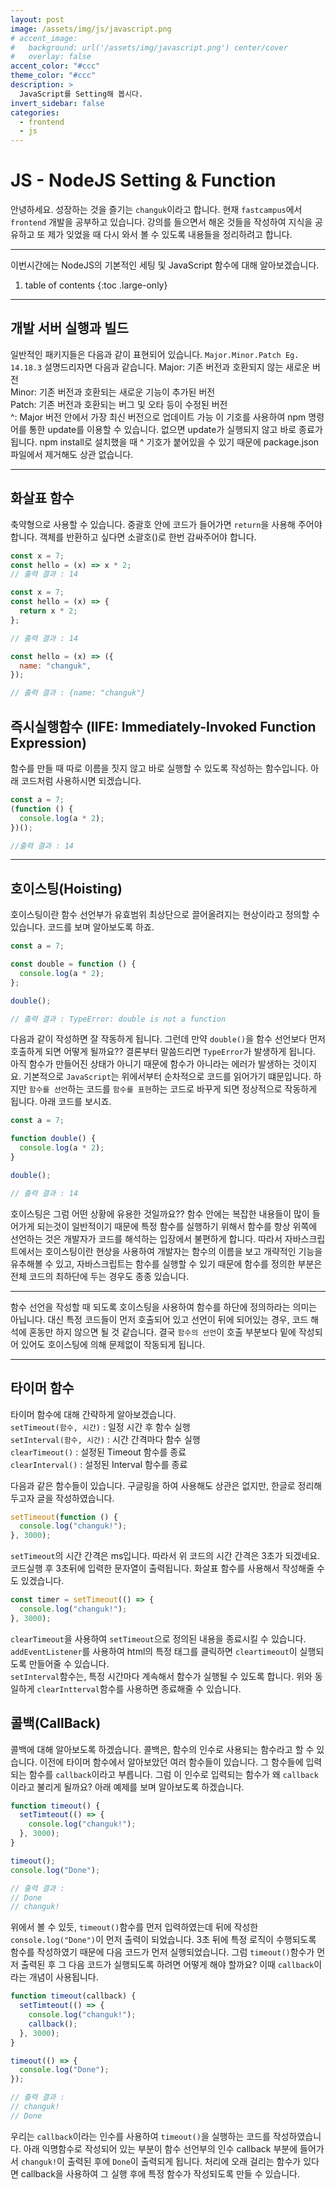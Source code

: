 ```yaml
---
layout: post
image: /assets/img/js/javascript.png
# accent_image:
#   background: url('/assets/img/javascript.png') center/cover
#   overlay: false
accent_color: "#ccc"
theme_color: "#ccc"
description: >
  JavaScript를 Setting해 봅시다.
invert_sidebar: false
categories:
  - frontend
  - js
---
```


# JS - NodeJS Setting & Function

안녕하세요. 성장하는 것을 즐기는 `changuk`이라고 합니다. 현재 `fastcampus`에서 `frontend` 개발을 공부하고 있습니다. 강의를 들으면서 해온 것들을 작성하여 지식을 공유하고 또 제가 잊었을 때 다시 와서 볼 수 있도록 내용들을 정리하려고 합니다.

---

이번시간에는 NodeJS의 기본적인 세팅 및 JavaScript 함수에 대해 알아보겠습니다.

1. table of contents
{:toc .large-only}

---

## 개발 서버 실행과 빌드

일반적인 패키지들은 다음과 같이 표현되어 있습니다.
`Major.Minor.Patch Eg. 14.18.3`
설명드리자면 다음과 같습니다.
Major: 기존 버전과 호환되지 않는 새로운 버전<br>
Minor: 기존 버전과 호환되는 새로운 기능이 추가된 버전<br>
Patch: 기존 버전과 호환되는 버그 및 오타 등이 수정된 버전<br>
^: Major 버전 안에서 가장 최신 버전으로 업데이트 가능 이 기호를 사용하여 npm 명령어를 통한 update를 이용할 수 있습니다. 없으면 update가 실행되지 않고 바로 종료가 됩니다. npm install로 설치했을 때 ^ 기호가 붙어있을 수 있기 때문에 package.json 파일에서 제거해도 상관 없습니다.

---

## 화살표 함수

축약형으로 사용할 수 있습니다. 중괄호 안에 코드가 들어가면 `return`을 사용해 주어야 합니다. 객체를 반환하고 싶다면 소괄호()로 한번 감싸주어야 합니다.

```javascript
const x = 7;
const hello = (x) => x * 2;
// 출력 결과 : 14
```

```javascript
const x = 7;
const hello = (x) => {
  return x * 2;
};

// 출력 결과 : 14
```

```javascript
const hello = (x) => ({
  name: "changuk",
});

// 출력 결과 : {name: "changuk"}
```

## 즉시실행함수 (IIFE: Immediately-Invoked Function Expression)

함수를 만들 때 따로 이름을 짓지 않고 바로 실행할 수 있도록 작성하는 함수입니다. 아래 코드처럼 사용하시면 되겠습니다.

```javascript
const a = 7;
(function () {
  console.log(a * 2);
})();

//출력 결과 : 14
```

---

## 호이스팅(Hoisting)

호이스팅이란 함수 선언부가 유효범위 최상단으로 끌어올려지는 현상이라고 정의할 수 있습니다. 코드를 보며 알아보도록 하죠.

```javascript
const a = 7;

const double = function () {
  console.log(a * 2);
};

double();

// 출력 결과 : TypeError: double is not a function
```

다음과 같이 작성하면 잘 작동하게 됩니다. 그런데 만약 `double()`을 함수 선언보다 먼저 호출하게 되면 어떻게 될까요?? 결론부터 말씀드리면 `TypeError`가 발생하게 됩니다. 아직 함수가 만들어진 상태가 아니기 때문에 함수가 아니라는 에러가 발생하는 것이지요. 기본적으로 `JavaScript`는 위에서부터 순차적으로 코드를 읽어가기 떄문입니다. 하지만 `함수를 선언`하는 코드를 `함수를 표현`하는 코드로 바꾸게 되면 정상적으로 작동하게 됩니다. 아래 코드를 보시죠.

```javascript
const a = 7;

function double() {
  console.log(a * 2);
}

double();

// 출력 결과 : 14
```

호이스팅은 그럼 어떤 상황에 유용한 것일까요?? 함수 안에는 복잡한 내용들이 많이 들어가게 되는것이 일반적이기 때문에 특정 함수를 실행하기 위해서 함수를 항상 위쪽에 선언하는 것은 개발자가 코드를 해석하는 입장에서 불편하게 합니다. 따라서 자바스크립트에서는 호이스팅이란 현상을 사용하여 개발자는 함수의 이름을 보고 개략적인 기능을 유추해볼 수 있고, 자바스크립트는 함수를 실행할 수 있기 때문에 함수를 정의한 부분은 전체 코드의 최하단에 두는 경우도 종종 있습니다.

---

함수 선언을 작성할 때 되도록 호이스팅을 사용하여 함수를 하단에 정의하라는 의미는 아닙니다. 대신 특정 코드들이 먼저 호출되어 있고 선언이 뒤에 되어있는 경우, 코드 해석에 혼동만 하지 않으면 될 것 같습니다. 결국 `함수의 선언`이 호출 부분보다 밑에 작성되어 있어도 호이스팅에 의해 문제없이 작동되게 됩니다.

---

## 타이머 함수

타이머 함수에 대해 간략하게 알아보겠습니다. <br>
`setTimeout(함수, 시간)` : 일정 시간 후 함수 실행<br>
`setInterval(함수, 시간)` : 시간 간격마다 함수 실행<br>
`clearTimeout()` : 설정된 Timeout 함수를 종료<br>
`clearInterval()` : 설정된 Interval 함수를 종료<br>

다음과 같은 함수들이 있습니다. 구글링을 하여 사용해도 상관은 없지만, 한글로 정리해두고자 글을 작성하였습니다.

```javascript
setTimeout(function () {
  console.log("changuk!");
}, 3000);
```

`setTimeout`의 시간 간격은 ms입니다. 따라서 위 코드의 시간 간격은 3초가 되겠네요. 코드실행 후 3초뒤에 입력한 문자열이 출력됩니다. 화살표 함수를 사용해서 작성해줄 수도 있겠습니다.

```javascript
const timer = setTimeout(() => {
  console.log("changuk!");
}, 3000);
```

`clearTimeout`을 사용하여 `setTimeout`으로 정의된 내용을 종료시킬 수 있습니다. `addEventListener`를 사용하여 html의 특정 태그를 클릭하면 `cleartimeout`이 실행되도록 만들어줄 수 있습니다.<br>
`setInterval`함수는, 특정 시간마다 계속해서 함수가 실행될 수 있도록 합니다. 위와 동일하게 `clearIntterval`함수를 사용하면 종료해줄 수 있습니다.

## 콜백(CallBack)

콜백에 대해 알아보도록 하겠습니다. 콜백은, 함수의 인수로 사용되는 함수라고 할 수 있습니다. 이전에 타이머 함수에서 알아보았던 여러 함수들이 있습니다. 그 함수들에 입력되는 함수를 `callback`이라고 부릅니다. 그럼 이 인수로 입력되는 함수가 왜 `callback`이라고 불리게 될까요? 아래 예제를 보며 알아보도록 하겠습니다.

```javascript
function timeout() {
  setTimteout(() => {
    console.log("changuk!");
  }, 3000);
}

timeout();
console.log("Done");

// 출력 결과 :
// Done
// changuk!
```

위에서 볼 수 있듯, `timeout()`함수를 먼저 입력하였는데 뒤에 작성한 `console.log("Done")`이 먼저 출력이 되었습니다. 3초 뒤에 특정 로직이 수행되도록 함수를 작성하였기 때문에 다음 코드가 먼저 실행되었습니다. 그럼 `timeout()`함수가 먼저 출력된 후 그 다음 코드가 실행되도록 하려면 어떻게 해야 할까요? 이때 `callback`이라는 개념이 사용됩니다.

```javascript
function timeout(callback) {
  setTimteout(() => {
    console.log("changuk!");
    callback();
  }, 3000);
}

timeout(() => {
  console.log("Done");
});

// 출력 결과 :
// changuk!
// Done
```

우리는 `callback`이라는 인수를 사용하여 `timeout()`을 실행하는 코드를 작성하였습니다. 아래 익명함수로 작성되어 있는 부분이 함수 선언부의 인수 callback 부분에 들어가서 `changuk!`이 출력된 후에 `Done`이 출력되게 됩니다. 처리에 오래 걸리는 함수가 있다면 callback을 사용하여 그 실행 후에 특정 함수가 작성되도록 만들 수 있습니다.
